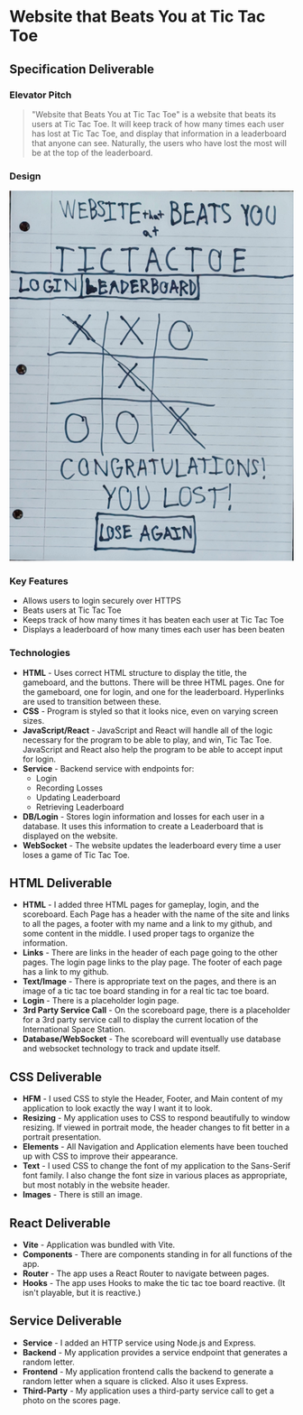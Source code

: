 # Website that Beats You at Tic Tac Toe

## Specification Deliverable

### Elevator Pitch

>"Website that Beats You at Tic Tac Toe" is a website that beats
>its users at Tic Tac Toe. It will keep track of how many
>times each user has lost at Tic Tac Toe, and display that
>information in a leaderboard that anyone can see. Naturally,
>the users who have lost the most will be at the top of the
>leaderboard.

### Design

![Layout for websitethatbeatsyouattictactoe.click](/assets/websitethatbeatsyouattictactoe.jpg)

### Key Features

* Allows users to login securely over HTTPS
* Beats users at Tic Tac Toe
* Keeps track of how many times it has beaten each user at Tic Tac Toe
* Displays a leaderboard of how many times each user has been beaten

### Technologies

* **HTML** - Uses correct HTML structure to display the title, the gameboard, and the buttons. There will be three HTML pages. One for the gameboard, one for login, and one for the leaderboard. Hyperlinks are used to transition between these.
* **CSS** - Program is styled so that it looks nice, even on varying screen sizes.
* **JavaScript/React** - JavaScript and React will handle all of the logic necessary for the program to be able to play, and win, Tic Tac Toe. JavaScript and React also help the program to be able to accept input for login.
* **Service** - Backend service with endpoints for:
	* Login
	* Recording Losses
	* Updating Leaderboard
	* Retrieving Leaderboard
* **DB/Login** - Stores login information and losses for each user in a database. It uses this information to create a Leaderboard that is displayed on the website.
* **WebSocket** - The website updates the leaderboard every time a user loses a game of Tic Tac Toe.

## HTML Deliverable

* **HTML** - I added three HTML pages for gameplay, login, and the scoreboard. Each Page has a header with the name of the site and links to all the pages, a footer with my name and a link to my github, and some content in the middle. I used proper tags to organize the information.
* **Links** - There are links in the header of each page going to the other pages. The login page links to the play page. The footer of each page has a link to my github.
* **Text/Image** - There is appropriate text on the pages, and there is an image of a tic tac toe board standing in for a real tic tac toe board.
* **Login** - There is a placeholder login page.
* **3rd Party Service Call** - On the scoreboard page, there is a placeholder for a 3rd party service call to display the current location of the International Space Station.
* **Database/WebSocket** - The scoreboard will eventually use database and websocket technology to track and update itself.

## CSS Deliverable

* **HFM** - I used CSS to style the Header, Footer, and Main content of my application to look exactly the way I want it to look.
* **Resizing** - My application uses to CSS to respond beautifully to window resizing. If viewed in portrait mode, the header changes to fit better in a portrait presentation.
* **Elements** - All Navigation and Application elements have been touched up with CSS to improve their appearance.
* **Text** - I used CSS to change the font of my application to the Sans-Serif font family. I also change the font size in various places as appropriate, but most notably in the website header.
* **Images** - There is still an image.

## React Deliverable

* **Vite** - Application was bundled with Vite.
* **Components** - There are components standing in for all functions of the app.
* **Router** - The app uses a React Router to navigate between pages.
* **Hooks** - The app uses Hooks to make the tic tac toe board reactive. (It isn't playable, but it is reactive.)

## Service Deliverable

* **Service** - I added an HTTP service using Node.js and Express.
* **Backend** - My application provides a service endpoint that generates a random letter.
* **Frontend** - My application frontend calls the backend to generate a random letter when a square is clicked. Also it uses Express.
* **Third-Party** - My application uses a third-party service call to get a photo on the scores page.
